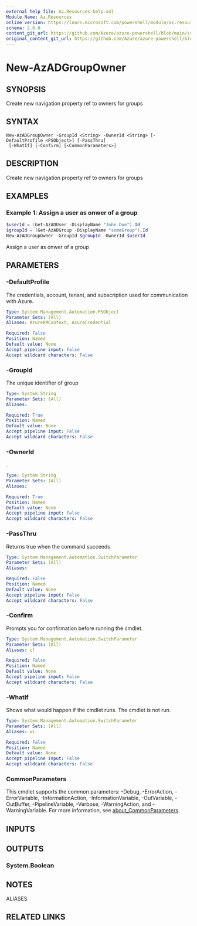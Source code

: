 ```yaml
---
external help file: Az.Resources-help.xml
Module Name: Az.Resources
online version: https://learn.microsoft.com/powershell/module/az.resources/new-azadgroupownergraphbpreref
schema: 2.0.0
content_git_url: https://github.com/Azure/azure-powershell/blob/main/src/Resources/Resources/help/New-AzADGroupOwner.md
original_content_git_url: https://github.com/Azure/azure-powershell/blob/main/src/Resources/Resources/help/New-AzADGroupOwner.md
---
```


# New-AzADGroupOwner

## SYNOPSIS
Create new navigation property ref to owners for groups

## SYNTAX

```
New-AzADGroupOwner -GroupId <String> -OwnerId <String> [-DefaultProfile <PSObject>] [-PassThru]
 [-WhatIf] [-Confirm] [<CommonParameters>]
```

## DESCRIPTION
Create new navigation property ref to owners for groups

## EXAMPLES

### Example 1: Assign a user as onwer of a group
```powershell
$userId = (Get-AzADUser -DisplayName "John Doe").Id
$groupId = (Get-AzADGroup -DisplayName "someGroup").Id
New-AzADGroupOwner -GroupId $groupId -OwnerId $userId
```

Assign a user as onwer of a group

## PARAMETERS

### -DefaultProfile
The credentials, account, tenant, and subscription used for communication with Azure.

```yaml
Type: System.Management.Automation.PSObject
Parameter Sets: (All)
Aliases: AzureRMContext, AzureCredential

Required: False
Position: Named
Default value: None
Accept pipeline input: False
Accept wildcard characters: False
```

### -GroupId
The unique identifier of group

```yaml
Type: System.String
Parameter Sets: (All)
Aliases:

Required: True
Position: Named
Default value: None
Accept pipeline input: False
Accept wildcard characters: False
```

### -OwnerId
.

```yaml
Type: System.String
Parameter Sets: (All)
Aliases:

Required: True
Position: Named
Default value: None
Accept pipeline input: False
Accept wildcard characters: False
```

### -PassThru
Returns true when the command succeeds

```yaml
Type: System.Management.Automation.SwitchParameter
Parameter Sets: (All)
Aliases:

Required: False
Position: Named
Default value: None
Accept pipeline input: False
Accept wildcard characters: False
```

### -Confirm
Prompts you for confirmation before running the cmdlet.

```yaml
Type: System.Management.Automation.SwitchParameter
Parameter Sets: (All)
Aliases: cf

Required: False
Position: Named
Default value: None
Accept pipeline input: False
Accept wildcard characters: False
```

### -WhatIf
Shows what would happen if the cmdlet runs.
The cmdlet is not run.

```yaml
Type: System.Management.Automation.SwitchParameter
Parameter Sets: (All)
Aliases: wi

Required: False
Position: Named
Default value: None
Accept pipeline input: False
Accept wildcard characters: False
```

### CommonParameters
This cmdlet supports the common parameters: -Debug, -ErrorAction, -ErrorVariable, -InformationAction, -InformationVariable, -OutVariable, -OutBuffer, -PipelineVariable, -Verbose, -WarningAction, and -WarningVariable. For more information, see [about_CommonParameters](http://go.microsoft.com/fwlink/?LinkID=113216).

## INPUTS

## OUTPUTS

### System.Boolean

## NOTES

ALIASES

## RELATED LINKS
